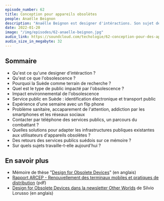 ```yaml
---
episode_number: 62
title: Conception pour appareils obsolètes
people: Anaëlle Beignon
description: "Anaëlle Beignon est designer d'intéractions. Son sujet de mémoire de master a porté sur la conception pour appareils obsolètes, une exploration de la marginalisation des utilisateurs d'appareils obsolètes face à la numérisation des services publics suédois."
date: 2022-01-20
image: "/img/episodes/62-anaelle-beignon.jpg"
audio_link: https://soundcloud.com/techologie/62-conception-pour-des-appareils-obsoletes-avec-anaelle-beignon
audio_size_in_megabyte: 32
---
```


## Sommaire

* Qu'est ce qu'une designer d'intéraction ?
* Qu'est ce que l'obsolescence ?
* Pourquoi la Suède comme terrain de recherche ?
* Quel est le type de public impacté par l'obsolescence ?
* Impact environnemental de l'obsolescence
* Service public en Suède : identification électronique et transport public
* Expérience d'une semaine avec un flip phone
* Problème sanitaire, accaparement de l'attention, addiction par les smartphones et les réseaux sociaux
* Contacter par téléphone des services publics, un parcours du combattant ?
* Quelles solutions pour adapter les infrastructures publiques existantes aux utilisateurs d'appareils obsolètes ?
* Des retours des services publics suédois sur ce mémoire ?
* Sur quels sujets travaille-t-elle aujourd'hui ?

## En savoir plus

* Mémoire de thèse "[Design for Obsolete Devices](https://anaellebeignon.fr/design-for-obsolete-devices.html)" (en anglais)
* [Rapport ARCEP - Renouvellement des terminaux mobiles et pratiques de distribution](https://www.arcep.fr/uploads/tx_gspublication/synthese-rapport-renouvellement-terminaux-mobiles-pratiques-commerciales-distribution-juillet2021.pdf) (pdf)
* [Design for Obsolete Devices dans la newsletter Other Worlds](https://buttondown.email/otherworlds/archive/ow-2-design-for-obsolete-devices-by-anaelle/) de Silvio Lorusso (en anglais)
